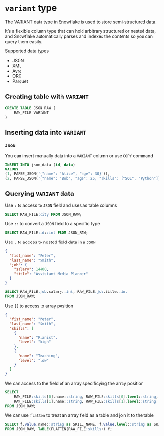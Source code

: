 # `variant` type

The VARIANT data type in Snowflake is used to store semi-structured data.

It’s a flexible column type that can hold arbitrary structured or nested data, and Snowflake automatically parses and indexes the contents so you can query them easily.

Supported data types

- JSON
- XML
- Avro
- ORC
- Parquet

## Creating table with `VARIANT`

```sql
CREATE TABLE JSON_RAW (
    RAW_FILE VARIANT
)
```

## Inserting data into `VARIANT`

### `JSON`

You can insert manually data into a `VARIANT` column or use `COPY` command

```sql
INSERT INTO json_data (id, data)
VALUES
(1, PARSE_JSON('{"name": "Alice", "age": 30}')),
(2, PARSE_JSON('{"name": "Bob", "age": 25, "skills": ["SQL", "Python"]}'));
```

## Querying `VARIANT` data

Use `:` to access to `JSON` field and uses as table columns

```sql
SELECT RAW_FILE:city FROM JSON_RAW;
```

Use `::` to convert a `JSON` field to a specific type

```sql
SELECT RAW_FILE:id::int FROM JSON_RAW;
```

Use `.` to access to nested field data in a `JSON`

```json
{
  "fist_name": "Peter",
  "last_name": "Smith",
  "job": {
    "salary": 14400,
    "title": "Assistant Media Planner"
  }
}
```

```sql
SELECT RAW_FILE:job.salary::int, RAW_FILE:job.title::int
FROM JSON_RAW;
```

Use `[]` to access to array position

```json
{
  "fist_name": "Peter",
  "last_name": "Smith",
  "skills": [
    {
      "name": "Pianist",
      "level": "high"
    },
    {
      "name": "Teaching",
      "level": "low"
    }
  ]
}
```

We can access to the field of an array specificying the array position

```sql
SELECT
    RAW_FILE:skills[0].name::string, RAW_FILE:skills[0].level::string,
    RAW_FILE:skills[1].name::string, RAW_FILE:skills[1].level::string
FROM JSON_RAW;
```

We can use `flatten` to treat an array field as a table and join it to the table

```sql
SELECT f.value.name::string as SKILL_NAME, f.value.level::string as SKILL_LEVEL
FROM JSON_RAW, TABLE(FLATTEN(RAW_FILE:skills)) f;
```
